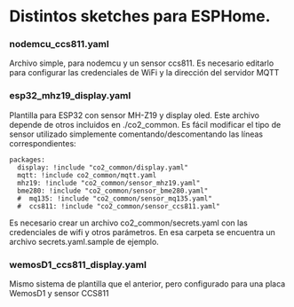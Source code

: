 # Distintos sketches para ESPHome.

### nodemcu_ccs811.yaml

Archivo simple, para nodemcu y un sensor ccs811. 
Es necesario editarlo para configurar las credenciales de WiFi y la dirección del servidor MQTT

### esp32_mhz19_display.yaml

Plantilla para ESP32 con sensor MH-Z19 y display oled. Este archivo depende de otros incluidos en ./co2_common.
Es fácil modificar el tipo de sensor utilizado simplemente comentando/descomentando las líneas correspondientes:

    packages:
      display: !include "co2_common/display.yaml"
      mqtt: !include co2_common/mqtt.yaml 
      mhz19: !include "co2_common/sensor_mhz19.yaml"
      bme280: !include "co2_common/sensor_bme280.yaml"
      #  mq135: !include "co2_common/sensor_mq135.yaml"
      #  ccs811: !include "co2_common/sensor_ccs811.yaml"
 
Es necesario crear un archivo co2_common/secrets.yaml con las credenciales de wifi y otros parámetros. En esa carpeta se encuentra un archivo secrets.yaml.sample de ejemplo.

### wemosD1_ccs811_display.yaml
Mismo sistema de plantilla que el anterior, pero configurado para una placa WemosD1 y sensor CCS811

